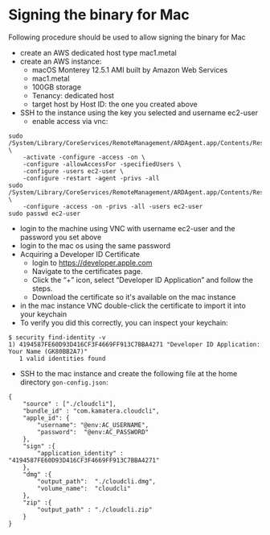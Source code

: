 # Signing the binary for Mac

Following procedure should be used to allow signing the binary for Mac

* create an AWS dedicated host type mac1.metal
* create an AWS instance:
  * macOS Monterey 12.5.1 AMI built by Amazon Web Services
  * mac1.metal
  * 100GB storage
  * Tenancy: dedicated host
  * target host by Host ID: the one you created above
* SSH to the instance using the key you selected and username ec2-user
  * enable access via vnc:
```
sudo /System/Library/CoreServices/RemoteManagement/ARDAgent.app/Contents/Resources/kickstart \
    -activate -configure -access -on \
    -configure -allowAccessFor -specifiedUsers \
    -configure -users ec2-user \
    -configure -restart -agent -privs -all
sudo /System/Library/CoreServices/RemoteManagement/ARDAgent.app/Contents/Resources/kickstart \
    -configure -access -on -privs -all -users ec2-user
sudo passwd ec2-user
```
* login to the machine using VNC with username ec2-user and the password you set above
* login to the mac os using the same password
* Acquiring a Developer ID Certificate
  * login to https://developer.apple.com
  * Navigate to the certificates page.
  * Click the “+” icon, select “Developer ID Application” and follow the steps.
  * Download the certificate so it's available on the mac instance
* in the mac instance VNC double-click the certificate to import it into your keychain
* To verify you did this correctly, you can inspect your keychain:
```
$ security find-identity -v
1) 4194587FE60D93D416CF3F4669FF913C7BBA4271 "Developer ID Application: Your Name (GK80BB2A7)"
   1 valid identities found
```
* SSH to the mac instance and create the following file at the home directory `gon-config.json`:
```
{
    "source" : ["./cloudcli"],
    "bundle_id" : "com.kamatera.cloudcli",
    "apple_id": {
        "username": "@env:AC_USERNAME",
        "password":  "@env:AC_PASSWORD"
    },
    "sign" :{
        "application_identity" : "4194587FE60D93D416CF3F4669FF913C7BBA4271"
    },
    "dmg" :{
        "output_path":  "./cloudcli.dmg",
        "volume_name":  "cloudcli"
    },
    "zip" :{
        "output_path" : "./cloudcli.zip"
    }
}
```